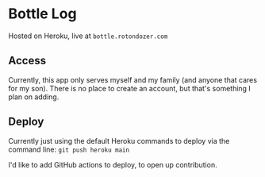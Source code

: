 # Bottle Log

Hosted on Heroku, live at `bottle.rotondozer.com`

## Access

Currently, this app only serves myself and my family (and anyone that cares for my son). There is no place to create an account, but that's something I plan on adding.

## Deploy

Currently just using the default Heroku commands to deploy via the command line:
`git push heroku main`

I'd like to add GitHub actions to deploy, to open up contribution.
